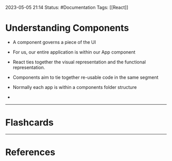 2023-05-05 21:14
Status: #Documentation 
Tags: [[React]]

# Understanding Components

* A component governs a piece of the UI
* For us, our entire application is within our App component
* React ties together the visual representation and the functional representation.
* Components aim to tie together re-usable code in the same segment


* Normally each app is within a components folder structure
* 






___
# Flashcards



---
# References
